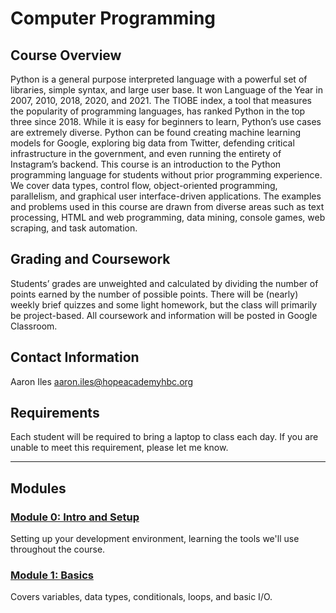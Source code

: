 # Computer Programming
## Course Overview
Python is a general purpose interpreted language with a powerful set of libraries, simple syntax, and large user base. It won Language of the Year in 2007, 2010, 2018, 2020, and 2021. The TIOBE index, a tool that measures the popularity of programming languages, has ranked Python in the top three since 2018. While it is easy for beginners to learn, Python’s use cases are extremely diverse. Python can be found creating machine learning models for Google, exploring big data from Twitter, defending critical infrastructure in the government, and even running the entirety of Instagram’s backend.
This course is an introduction to the Python programming language for students without prior programming experience. We cover data types, control flow, object-oriented programming, parallelism, and graphical user interface-driven applications. The examples and problems used in this course are drawn from diverse areas such as text processing, HTML and web programming, data mining, console games, web scraping, and task automation.
## Grading and Coursework
Students’ grades are unweighted and calculated by dividing the number of points earned by the number of possible points. There will be (nearly) weekly brief quizzes and some light homework, but the class will primarily be project-based.
All coursework and information will be posted in Google Classroom.
## Contact Information
Aaron Iles
aaron.iles@hopeacademyhbc.org
## Requirements
Each student will be required to bring a laptop to class each day. If you are unable to meet this requirement, please let me know.

---

## Modules

### [Module 0: Intro and Setup](module_0_intro_and_setup/README.md)
Setting up your development environment, learning the tools we'll use throughout the course.

### [Module 1: Basics](module_1_basics/README.md)
Covers variables, data types, conditionals, loops, and basic I/O.
